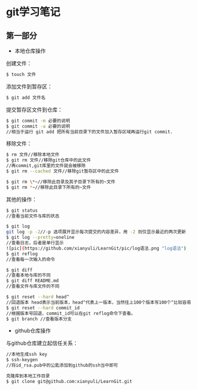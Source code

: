 git学习笔记
========
第一部分
--------

* 本地仓库操作		

创建文件：
```bash
$ touch 文件
```
添加文件到暂存区：
```bash
$ git add 文件名
```
提交暂存区文件到仓库：
```bash
$ git commit -m 必要的说明	
$ git commit -a 必要的说明	
//相当于运行 git add 把所有当前目录下的文件加入暂存区域再运行git commit.
```
移除文件：
```bash
$ rm 文件//移除本地文件
$ git rm 文件//移除git仓库中的此文件
//再commit,git库里的文件就会被移除
$ git rm --cached 文件//移除git暂存区中的此文件

$ git rm \*~//移除此目录及其子目录下所有的~文件
$ git rm *~//移除此目录下所有的~文件
```

其他的操作：
```bash
$ git status
//查看当前文件与库的状态

$ git log
git log -p -2//-p 选项展开显示每次提交的内容差异，用 -2 则仅显示最近的两次更新
$ git log --pretty=oneline 
//查看日志，后者是单行显示
![pic](https://github.com/xianyuli/LearnGit/pic/log语法.png "log语法")
$ git reflog 
//查看每一次输入的命令

$ git diff 
//查看本地与库的不同
$ git diff README.md
//查看文件与库文件的不同

$ git reset --hard head^ 
//回退版本 head表示当前版本，head^代表上一版本，当然往上100个版本写100个^比较容易数不过来，所以写成HEAD~100。
$ git reset --hard commit_id 
//根据版本号回退，commit_id可以在git reflog命令下查看。
$ git branch //查看版本分支

```


* github仓库操作
	
与github仓库建立起信任关系：
```bash
//本地生成ssh key
$ ssh-keygen
//将id_rsa.pub中的公匙添加到github的ssh当中即可

克隆库到本地工作目录
$ git clone git@github.com:xianyuli/LearnGit.git


```